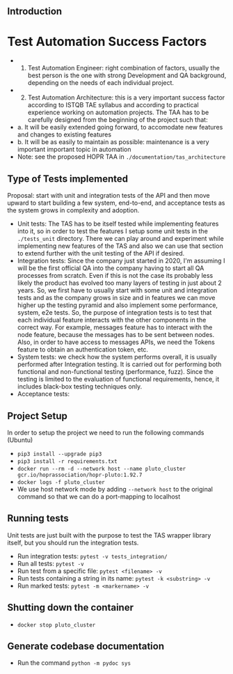 ## Introduction
# Test Automation Success Factors
- 1. Test Automation Engineer: right combination of factors, usually the best person is the one with strong Development and QA background,
depending on the needs of each individual project.
- 2. Test Automation Architecture: this is a very important success factor according to ISTQB TAE syllabus and according to
practical experience working on automation projects. The TAA has to be carefully designed from the beginning of the project such that:
- a. It will be easily extended going forward, to accomodate new features and changes to existing features
- b. It will be as easily to maintain as possible: maintenance is a very important important topic in automation
- Note: see the proposed HOPR TAA in `./documentation/tas_architecture`

## Type of Tests implemented
Proposal: start with unit and integration tests of the API and then move upward to start building a few system, end-to-end, and
acceptance tests as the system grows in complexity and adoption.

- Unit tests: The TAS has to be itself tested while implementing features into it, so in order to test the features I setup some unit tests
in the `./tests_unit` directory. There we can play around and experiment while implementing new features of the TAS and also we can use that
section to extend further with the unit testing of the API if desired.
- Integration tests: Since the company just started in 2020, I'm assuming I will be the first official QA into the company having to start all QA
processes from scratch. Even if this is not the case its probably less likely the product has evolved too many layers of testing in just about 2 years.
So, we first have to usually start with some unit and integration tests and as the company grows in size and in features we can move higher up the
testing pyramid and also implement some performance, system, e2e tests.
So, the purpose of integration tests is to test that each individual feature interacts with the other components in the correct way.
For example, messages feature has to interact with the node feature, because the messages has to be sent between nodes. Also, in order to have access
to messages APIs, we need the Tokens feature to obtain an authentication token, etc.
- System tests: we check how the system performs overall, it is usually performed after Integration testing. It is carried out for performing both
functional and non-functional testing (performance, fuzz). Since the testing is limited to the evaluation of functional requirements, hence, it includes black-box testing techniques only.
- Acceptance tests: 

## Project Setup
In order to setup the project we need to run the following commands (Ubuntu)
- `pip3 install --upgrade pip3`
- `pip3 install -r requirements.txt`
- `docker run --rm -d --network host --name pluto_cluster gcr.io/hoprassociation/hopr-pluto:1.92.7`
- `docker logs -f pluto_cluster`
- We use host network mode by adding `--network host` to the original command so that we can do a port-mapping to localhost

## Running tests
Unit tests are just built with the purpose to test the TAS wrapper library itself, but you should run the integration tests.
- Run integration tests: `pytest -v tests_integration/`
- Run all tests: `pytest -v`
- Run test from a specific file: `pytest <filename> -v`
- Run tests containing a string in its name: `pytest -k <substring> -v`
- Run marked tests: `pytest -m <markername> -v`

## Shutting down the container
- `docker stop pluto_cluster`

## Generate codebase documentation
- Run the command `python -m pydoc sys`